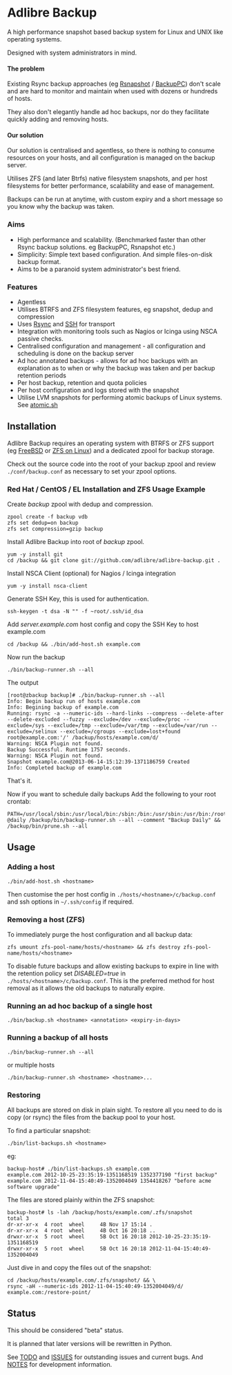 # Adlibre Backup

A high performance snapshot based backup system for Linux and UNIX like
operating systems.

Designed with system administrators in mind.

#### The problem

Existing Rsync backup approaches (eg [Rsnapshot](http://www.rsnapshot.org/) /
[BackupPC](http://backuppc.sourceforge.net/)) don't scale and are hard to monitor
and maintain when used with dozens or hundreds of hosts.

They also don't elegantly handle ad hoc backups, nor do they facilitate quickly
adding and removing hosts.

#### Our solution

Our solution is centralised and agentless, so there is nothing to consume
resources on your hosts, and all configuration is managed on the backup server.

Utilises ZFS (and later Btrfs) native filesystem snapshots, and per host
filesystems for better performance, scalability and ease of management.

Backups can be run at anytime, with custom expiry and a short message so you
know why the backup was taken.

### Aims

* High performance and scalability. (Benchmarked faster than other Rsync backup
solutions. eg BackupPC, Rsnapshot etc.)
* Simplicity: Simple text based configuration. And simple files-on-disk
backup format.
* Aims to be a paranoid system administrator's best friend.

###  Features

* Agentless
* Utilises BTRFS and ZFS filesystem features, eg snapshot, dedup
and compression
* Uses [Rsync](http://en.wikipedia.org/wiki/Rsync) and
[SSH](http://en.wikipedia.org/wiki/OpenSSH) for transport
* Integration with monitoring tools such as Nagios or Icinga using NSCA passive
checks.
* Centralised configuration and management - all configuration and scheduling is
done on the backup server
* Ad hoc annotated backups - allows for ad hoc backups with an explanation as to
when or why the backup was taken and per backup retention periods
* Per host backup, retention and quota policies
* Per host configuration and logs stored with the snapshot
* Utilise LVM snapshots for performing atomic backups of Linux systems. See
[atomic.sh](https://github.com/adlibre/atomic-rsync/)

## Installation

Adlibre Backup requires an operating system with BTRFS or ZFS support (eg
[FreeBSD](http://www.freebsd.org) or [ZFS on Linux](http://zfsonlinux.org/))
and a dedicated zpool for backup storage.

Check out the source code into the root of your backup zpool and review
``./conf/backup.conf`` as necessary to set your zpool options.

### Red Hat / CentOS / EL Installation and ZFS Usage Example

Create _backup_ zpool with dedup and compression.

    zpool create -f backup vdb
    zfs set dedup=on backup
    zfs set compression=gzip backup

Install Adlibre Backup into root of _backup_ zpool.

    yum -y install git
    cd /backup && git clone git://github.com/adlibre/adlibre-backup.git .
    
Install NSCA Client (optional) for Nagios / Icinga integration

    yum -y install nsca-client

Generate SSH Key, this is used for authentication.

    ssh-keygen -t dsa -N "" -f ~root/.ssh/id_dsa
    
Add _server.example.com_ host config and copy the SSH Key to host example.com

    cd /backup && ./bin/add-host.sh example.com
    
Now run the backup

    ./bin/backup-runner.sh --all

The output

    [root@zbackup backup]# ./bin/backup-runner.sh --all
    Info: Begin backup run of hosts example.com
    Info: Begining backup of example.com
    Running: rsync -a --numeric-ids --hard-links --compress --delete-after --delete-excluded --fuzzy --exclude=/dev --exclude=/proc --exclude=/sys --exclude=/tmp --exclude=/var/tmp --exclude=/var/run --exclude=/selinux --exclude=/cgroups --exclude=lost+found root@example.com:'/' /backup/hosts/example.com/d/
    Warning: NSCA Plugin not found.
    Backup Successful. Runtime 1757 seconds.
    Warning: NSCA Plugin not found.
    Snapshot example.com@2013-06-14-15:12:39-1371186759 Created
    Info: Completed backup of example.com

That's it.

Now if you want to schedule daily backups Add the following to your root crontab:

    PATH=/usr/local/sbin:/usr/local/bin:/sbin:/bin:/usr/sbin:/usr/bin:/root/bin
    @daily /backup/bin/backup-runner.sh --all --comment "Backup Daily" && /backup/bin/prune.sh --all

## Usage

### Adding a host

``./bin/add-host.sh <hostname>``

Then customise the per host config in ``./hosts/<hostname>/c/backup.conf`` and
ssh options in ``~/.ssh/config`` if required.

### Removing a host (ZFS)

To immediately purge the host configuration and all backup data:

``zfs umount zfs-pool-name/hosts/<hostname> &&
zfs destroy zfs-pool-name/hosts/<hostname>``

To disable future backups and allow existing backups to expire in line with the
retention policy set _DISABLED=true_ in ``./hosts/<hostname>/c/backup.conf``.
This is the preferred method for host removal as it allows the old backups to
naturally expire.

### Running an ad hoc backup of a single host

``./bin/backup.sh <hostname> <annotation> <expiry-in-days>``

### Running a backup of all hosts

``./bin/backup-runner.sh --all``

or multiple hosts

``./bin/backup-runner.sh <hostname> <hostname>...``

### Restoring

All backups are stored on disk in plain sight. To restore all you need to do
is copy (or rsync) the files from the backup pool to your host.

To find a particular snapshot:

``./bin/list-backups.sh <hostname>``

eg:

    backup-host# ./bin/list-backups.sh example.com
    example.com 2012-10-25-23:35:19-1351168519 1352377190 "first backup"
    example.com 2012-11-04-15:40:49-1352004049 1354418267 "before acme software upgrade"

The files are stored plainly within the ZFS snapshot:

    backup-host# ls -lah /backup/hosts/example.com/.zfs/snapshot
    total 3
    dr-xr-xr-x  4 root  wheel     4B Nov 17 15:14 .
    dr-xr-xr-x  4 root  wheel     4B Oct 16 20:18 ..
    drwxr-xr-x  5 root  wheel     5B Oct 16 20:18 2012-10-25-23:35:19-1351168519
    drwxr-xr-x  5 root  wheel     5B Oct 16 20:18 2012-11-04-15:40:49-1352004049
    
Just dive in and copy the files out of the snapshot:
    
    cd /backup/hosts/example.com/.zfs/snapshot/ && \
    rsync -aH --numeric-ids 2012-11-04-15:40:49-1352004049/d/ example.com:/restore-point/

## Status

This should be considered "beta" status.

It is planned that later versions will be rewritten in Python.

See [TODO](TODO.md) and [ISSUES](ISSUES.md) for outstanding issues and current bugs.
And [NOTES](NOTES.md) for development information.
